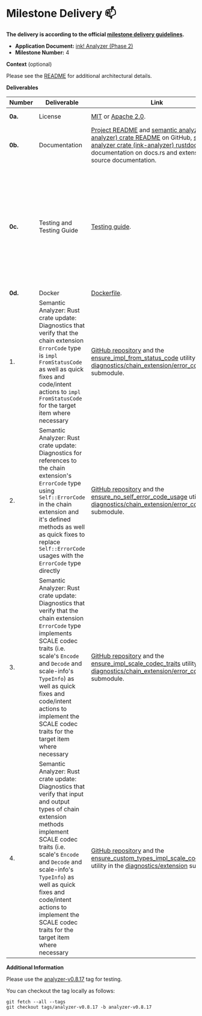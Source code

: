 # Milestone Delivery :mailbox:

**The delivery is according to the official [milestone delivery guidelines](https://github.com/w3f/Grants-Program/blob/master/docs/Support%20Docs/milestone-deliverables-guidelines.md).**

* **Application Document:** [ink! Analyzer (Phase 2)](https://github.com/w3f/Grants-Program/blob/master/applications/ink-analyzer-phase-2.md)
* **Milestone Number:** 4

**Context** (optional)

Please see the [README](https://github.com/ink-analyzer/ink-analyzer#readme) for additional architectural details.

**Deliverables**

| Number  | Deliverable                                                                                                                                                                                                                                                                                                                               | Link                                                                                                                                                                                                                                                                                                                                                                                                                                                                           | Notes                                                                                                                                                                                                                                                                                                                                                                                                                                                                                                                                                                                                                                                                                                                                                                                                                                                                                                                                                                                                                                                                                                                                                                                                                                                                         |
|---------|-------------------------------------------------------------------------------------------------------------------------------------------------------------------------------------------------------------------------------------------------------------------------------------------------------------------------------------------|--------------------------------------------------------------------------------------------------------------------------------------------------------------------------------------------------------------------------------------------------------------------------------------------------------------------------------------------------------------------------------------------------------------------------------------------------------------------------------|-------------------------------------------------------------------------------------------------------------------------------------------------------------------------------------------------------------------------------------------------------------------------------------------------------------------------------------------------------------------------------------------------------------------------------------------------------------------------------------------------------------------------------------------------------------------------------------------------------------------------------------------------------------------------------------------------------------------------------------------------------------------------------------------------------------------------------------------------------------------------------------------------------------------------------------------------------------------------------------------------------------------------------------------------------------------------------------------------------------------------------------------------------------------------------------------------------------------------------------------------------------------------------|
| **0a.** | License                                                                                                                                                                                                                                                                                                                                   | [MIT](https://github.com/ink-analyzer/ink-analyzer/blob/master/LICENSE-MIT) or [Apache 2.0](https://github.com/ink-analyzer/ink-analyzer/blob/master/LICENSE-APACHE).                                                                                                                                                                                                                                                                                                          | Dual-licensed under either of MIT or Apache 2.0 licenses at the downstream user's option.                                                                                                                                                                                                                                                                                                                                                                                                                                                                                                                                                                                                                                                                                                                                                                                                                                                                                                                                                                                                                                                                                                                                                                                     |
| **0b.** | Documentation                                                                                                                                                                                                                                                                                                                             | [Project README](https://github.com/ink-analyzer/ink-analyzer#readme) and [semantic analyzer (ink-analyzer) crate README](https://github.com/ink-analyzer/ink-analyzer/tree/master/crates/analyzer#readme) on GitHub, [semantic analyzer crate (ink-analyzer) rustdoc](https://docs.rs/ink-analyzer/latest/ink_analyzer/) documentation on docs.rs and extensive inline source documentation.                                                                                  | The semantic analyzer crate's README is published on both [GitHub](https://github.com/ink-analyzer/ink-analyzer/tree/master/crates/analyzer#readme) and [crates.io](https://crates.io/crates/ink-analyzer). It contains instructions for installation and usage, and links to crate specific documentation on docs.rs.                                                                                                                                                                                                                                                                                                                                                                                                                                                                                                                                                                                                                                                                                                                                                                                                                                                                                                                                                        |
| **0c.** | Testing and Testing Guide                                                                                                                                                                                                                                                                                                                 | [Testing guide](https://github.com/ink-analyzer/ink-analyzer#testing).                                                                                                                                                                                                                                                                                                                                                                                                         | See notes for each deliverable below for details about unit and integration tests. In general, unit tests are defined in related modules/submodules, while integration tests are found in the [tests directory of the semantic analyzer (ink-analyzer) crate](https://github.com/ink-analyzer/ink-analyzer/tree/analyzer-v0.8.17/crates/analyzer/tests) (e.g. [tests/diagnostics](https://github.com/ink-analyzer/ink-analyzer/blob/analyzer-v0.8.17/crates/analyzer/tests/diagnostics.rs)) with related fixtures found in [test-utils/fixtures](https://github.com/ink-analyzer/ink-analyzer/blob/analyzer-v0.8.17/crates/test-utils/src/fixtures.rs). Checking out the [parse_offset_at](https://github.com/ink-analyzer/ink-analyzer/blob/analyzer-v0.8.17/crates/test-utils/src/lib.rs#L57-L88) utility may be useful as it is extensively used in both the unit and integration tests. All features in this milestone can also be manually tested using the latest version of the [VS Code Extension](https://marketplace.visualstudio.com/items?itemName=ink-analyzer.ink-analyzer). For instructions for manual feature testing, refer to the [VS Code extension's "Manual Feature Testing Guide"](https://github.com/ink-analyzer/ink-vscode/blob/master/TESTING.md). |
| **0d.** | Docker                                                                                                                                                                                                                                                                                                                                    | [Dockerfile](https://github.com/ink-analyzer/ink-analyzer/blob/master/Dockerfile).                                                                                                                                                                                                                                                                                                                                                                                             |                                                                                                                                                                                                                                                                                                                                                                                                                                                                                                                                                                                                                                                                                                                                                                                                                                                                                                                                                                                                                                                                                                                                                                                                                                                                               |
| 1.      | Semantic Analyzer: Rust crate update: Diagnostics that verify that the chain extension `ErrorCode` type is `impl FromStatusCode` as well as quick fixes and code/intent actions to `impl FromStatusCode` for the target item where necessary                                                                                              | [GitHub repository](https://github.com/ink-analyzer/ink-analyzer) and the [ensure_impl_from_status_code](https://github.com/ink-analyzer/ink-analyzer/blob/analyzer-v0.8.17/crates/analyzer/src/analysis/diagnostics/chain_extension/error_code.rs#L88-L106) utility in the [diagnostics/chain_extension/error_code](https://github.com/ink-analyzer/ink-analyzer/blob/analyzer-v0.8.17/crates/analyzer/src/analysis/diagnostics/chain_extension/error_code.rs) submodule.     | At the highest level, this feature is implemented by the [ensure_impl_from_status_code](https://github.com/ink-analyzer/ink-analyzer/blob/analyzer-v0.8.17/crates/analyzer/src/analysis/diagnostics/chain_extension/error_code.rs#L88-L106) utility in the [diagnostics/chain_extension/error_code](https://github.com/ink-analyzer/ink-analyzer/blob/analyzer-v0.8.17/crates/analyzer/src/analysis/diagnostics/chain_extension/error_code.rs) submodule. [Unit tests](https://github.com/ink-analyzer/ink-analyzer/blob/analyzer-v0.8.17/crates/analyzer/src/analysis/diagnostics/chain_extension/error_code.rs#L510-L568) are found in the `diagnostics/chain_extension/error_code` submodule and [integration tests](https://github.com/ink-analyzer/ink-analyzer/blob/analyzer-v0.8.17/crates/analyzer/tests/diagnostics.rs) are found in the `tests/diagnostics` module, while related fixtures in [test-utils/fixtures](https://github.com/ink-analyzer/ink-analyzer/blob/analyzer-v0.8.17/crates/test-utils/src/fixtures.rs#L9-L1613) have been updated with [`ink::env::chain_extension::FromStatusCode` implementation test cases](https://github.com/ink-analyzer/ink-analyzer/blob/analyzer-v0.8.17/crates/test-utils/src/fixtures.rs#L994-L1016).                 |
| 2.      | Semantic Analyzer: Rust crate update: Diagnostics for references to the chain extension's `ErrorCode` type using `Self::ErrorCode` in the chain extension and it's defined methods as well as quick fixes to replace `Self::ErrorCode` usages with the `ErrorCode` type directly                                                          | [GitHub repository](https://github.com/ink-analyzer/ink-analyzer) and the [ensure_no_self_error_code_usage](https://github.com/ink-analyzer/ink-analyzer/blob/analyzer-v0.8.17/crates/analyzer/src/analysis/diagnostics/chain_extension/error_code.rs#L119-L152) utility in the [diagnostics/chain_extension/error_code](https://github.com/ink-analyzer/ink-analyzer/blob/analyzer-v0.8.17/crates/analyzer/src/analysis/diagnostics/chain_extension/error_code.rs) submodule. | At the highest level, this feature is implemented by the [ensure_no_self_error_code_usage](https://github.com/ink-analyzer/ink-analyzer/blob/analyzer-v0.8.17/crates/analyzer/src/analysis/diagnostics/chain_extension/error_code.rs#L119-L152) utility in the [diagnostics/chain_extension/error_code](https://github.com/ink-analyzer/ink-analyzer/blob/analyzer-v0.8.17/crates/analyzer/src/analysis/diagnostics/chain_extension/error_code.rs) submodule. [Unit tests](https://github.com/ink-analyzer/ink-analyzer/blob/analyzer-v0.8.17/crates/analyzer/src/analysis/diagnostics/chain_extension/error_code.rs#L684-L753) are found in the `diagnostics/chain_extension/error_code` submodule and [integration tests](https://github.com/ink-analyzer/ink-analyzer/blob/analyzer-v0.8.17/crates/analyzer/tests/diagnostics.rs) are found in the `tests/diagnostics` module, while related fixtures in [test-utils/fixtures](https://github.com/ink-analyzer/ink-analyzer/blob/analyzer-v0.8.17/crates/test-utils/src/fixtures.rs#L9-L1613) have been updated with [`Self::ErrorCode` usage test cases](https://github.com/ink-analyzer/ink-analyzer/blob/analyzer-v0.8.17/crates/test-utils/src/fixtures.rs#L1017-L1039).                                               |
| 3.      | Semantic Analyzer: Rust crate update: Diagnostics that verify that the chain extension `ErrorCode` type implements SCALE codec traits (i.e. scale's `Encode` and `Decode` and scale-info's `TypeInfo`) as well as quick fixes and code/intent actions to implement the SCALE codec traits for the target item where necessary             | [GitHub repository](https://github.com/ink-analyzer/ink-analyzer) and the [ensure_impl_scale_codec_traits](https://github.com/ink-analyzer/ink-analyzer/blob/analyzer-v0.8.17/crates/analyzer/src/analysis/diagnostics/chain_extension/error_code.rs#L108-L117) utility in the [diagnostics/chain_extension/error_code](https://github.com/ink-analyzer/ink-analyzer/blob/analyzer-v0.8.17/crates/analyzer/src/analysis/diagnostics/chain_extension/error_code.rs) submodule.  | At the highest level, this feature is implemented by the [ensure_impl_scale_codec_traits](https://github.com/ink-analyzer/ink-analyzer/blob/analyzer-v0.8.17/crates/analyzer/src/analysis/diagnostics/chain_extension/error_code.rs#L108-L117) utility in the [diagnostics/chain_extension/error_code](https://github.com/ink-analyzer/ink-analyzer/blob/analyzer-v0.8.17/crates/analyzer/src/analysis/diagnostics/chain_extension/error_code.rs) submodule. [Unit tests](https://github.com/ink-analyzer/ink-analyzer/blob/analyzer-v0.8.17/crates/analyzer/src/analysis/diagnostics/chain_extension/error_code.rs#L570-L682) are found in the `diagnostics/chain_extension/error_code` submodule and [integration tests](https://github.com/ink-analyzer/ink-analyzer/blob/analyzer-v0.8.17/crates/analyzer/tests/diagnostics.rs) are found in the `tests/diagnostics` module, while related fixtures in [test-utils/fixtures](https://github.com/ink-analyzer/ink-analyzer/blob/analyzer-v0.8.17/crates/test-utils/src/fixtures.rs#L9-L1613) have been updated with [SCALE codec traits implementation test cases](https://github.com/ink-analyzer/ink-analyzer/blob/analyzer-v0.8.17/crates/test-utils/src/fixtures.rs#L1040-L1062).                                      |
| 4.      | Semantic Analyzer: Rust crate update: Diagnostics that verify that input and output types of chain extension methods implement SCALE codec traits (i.e. scale's `Encode` and `Decode` and scale-info's `TypeInfo`) as well as quick fixes and code/intent actions to implement the SCALE codec traits for the target item where necessary | [GitHub repository](https://github.com/ink-analyzer/ink-analyzer) and the [ensure_custom_types_impl_scale_codec_traits](https://github.com/ink-analyzer/ink-analyzer/blob/analyzer-v0.8.17/crates/analyzer/src/analysis/diagnostics/extension.rs#L50-L106) utility in the [diagnostics/extension](https://github.com/ink-analyzer/ink-analyzer/blob/analyzer-v0.8.17/crates/analyzer/src/analysis/diagnostics/extension.rs) submodule.                                         | At the highest level, this feature is implemented by the [ensure_custom_types_impl_scale_codec_traits](https://github.com/ink-analyzer/ink-analyzer/blob/analyzer-v0.8.17/crates/analyzer/src/analysis/diagnostics/extension.rs#L50-L106) utility in the [diagnostics/extension](https://github.com/ink-analyzer/ink-analyzer/blob/analyzer-v0.8.17/crates/analyzer/src/analysis/diagnostics/extension.rs) submodule. [Unit tests](https://github.com/ink-analyzer/ink-analyzer/blob/analyzer-v0.8.17/crates/analyzer/src/analysis/diagnostics/extension.rs#L448-L573) are found in the `diagnostics/extension` submodule and [integration tests](https://github.com/ink-analyzer/ink-analyzer/blob/analyzer-v0.8.17/crates/analyzer/tests/diagnostics.rs) are found in the `tests/diagnostics` module, while related fixtures in [test-utils/fixtures](https://github.com/ink-analyzer/ink-analyzer/blob/analyzer-v0.8.17/crates/test-utils/src/fixtures.rs#L9-L1613) have been updated with [SCALE codec traits implementation test cases](https://github.com/ink-analyzer/ink-analyzer/blob/analyzer-v0.8.17/crates/test-utils/src/fixtures.rs#L1040-L1062).                                                                                                               |

**Additional Information**

Please use the [analyzer-v0.8.17](https://github.com/ink-analyzer/ink-analyzer/releases/tag/analyzer-v0.8.17) tag for testing.

You can checkout the tag locally as follows:

```shell
git fetch --all --tags
git checkout tags/analyzer-v0.8.17 -b analyzer-v0.8.17
```
